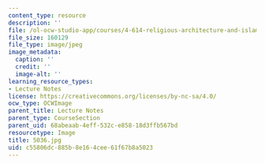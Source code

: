 ```yaml
---
content_type: resource
description: ''
file: /ol-ocw-studio-app/courses/4-614-religious-architecture-and-islamic-cultures-fall-2002/c55806dc885b8e164cee61f67b8a5023_5036.jpg
file_size: 160129
file_type: image/jpeg
image_metadata:
  caption: ''
  credit: ''
  image-alt: ''
learning_resource_types:
- Lecture Notes
license: https://creativecommons.org/licenses/by-nc-sa/4.0/
ocw_type: OCWImage
parent_title: Lecture Notes
parent_type: CourseSection
parent_uid: 68abeaab-4eff-532c-e858-18d3ffb567bd
resourcetype: Image
title: 5036.jpg
uid: c55806dc-885b-8e16-4cee-61f67b8a5023
---
```

